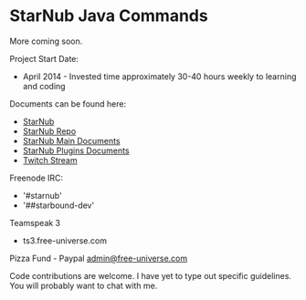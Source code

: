 StarNub Java Commands
===========
More coming soon.

Project Start Date: 
- April 2014 - Invested time approximately 30-40 hours weekly to learning and coding

Documents can be found here:
- [StarNub](http://starnub.org)
- [StarNub Repo](http://repo.starnub.org)
- [StarNub Main Documents](http://docs.starnub.org/main/)
- [StarNub Plugins Documents](http://docs.starnub.org/main/)
- [Twitch Stream](http://www.twitch.tv/Underbalanced/)


Freenode IRC:
- '#starnub'
- '##starbound-dev'

Teamspeak 3
- ts3.free-universe.com

Pizza Fund - Paypal
admin@free-universe.com

Code contributions are welcome. I have yet to type out specific guidelines. You will probably want to chat with me.
